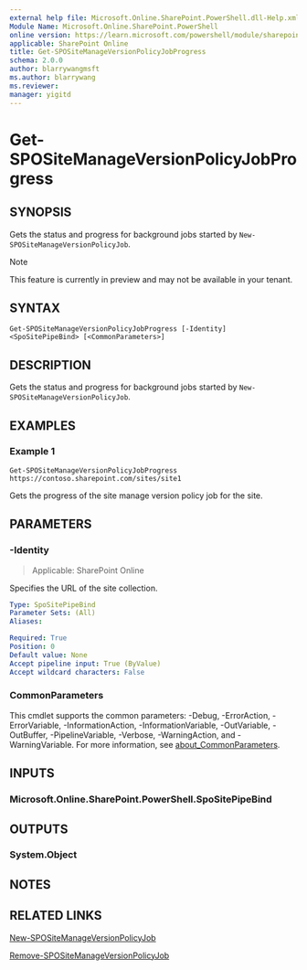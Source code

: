 ```yaml
---
external help file: Microsoft.Online.SharePoint.PowerShell.dll-Help.xml
Module Name: Microsoft.Online.SharePoint.PowerShell
online version: https://learn.microsoft.com/powershell/module/sharepoint-online/get-spositemanageversionpolicyjobprogress
applicable: SharePoint Online
title: Get-SPOSiteManageVersionPolicyJobProgress
schema: 2.0.0
author: blarrywangmsft
ms.author: blarrywang
ms.reviewer:
manager: yigitd
---
```


# Get-SPOSiteManageVersionPolicyJobProgress

## SYNOPSIS
Gets the status and progress for background jobs started by `New-SPOSiteManageVersionPolicyJob`.
> [!NOTE]
> This feature is currently in preview and may not be available in your tenant.

## SYNTAX

```
Get-SPOSiteManageVersionPolicyJobProgress [-Identity] <SpoSitePipeBind> [<CommonParameters>]
```

## DESCRIPTION
Gets the status and progress for background jobs started by `New-SPOSiteManageVersionPolicyJob`.

## EXAMPLES

### Example 1

```
Get-SPOSiteManageVersionPolicyJobProgress https://contoso.sharepoint.com/sites/site1
```

Gets the progress of the site manage version policy job for the site.

## PARAMETERS

### -Identity

> Applicable: SharePoint Online

Specifies the URL of the site collection.

```yaml
Type: SpoSitePipeBind
Parameter Sets: (All)
Aliases:

Required: True
Position: 0
Default value: None
Accept pipeline input: True (ByValue)
Accept wildcard characters: False
```

### CommonParameters
This cmdlet supports the common parameters: -Debug, -ErrorAction, -ErrorVariable, -InformationAction, -InformationVariable, -OutVariable, -OutBuffer, -PipelineVariable, -Verbose, -WarningAction, and -WarningVariable. For more information, see [about_CommonParameters](http://go.microsoft.com/fwlink/?LinkID=113216).

## INPUTS

### Microsoft.Online.SharePoint.PowerShell.SpoSitePipeBind

## OUTPUTS

### System.Object
## NOTES

## RELATED LINKS

[New-SPOSiteManageVersionPolicyJob](New-SPOSiteManageVersionPolicyJob.md)

[Remove-SPOSiteManageVersionPolicyJob](Remove-SPOSiteManageVersionPolicyJob.md)
